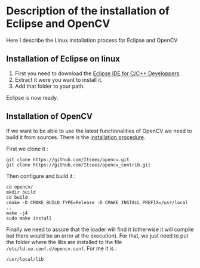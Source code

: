# Description of the installation of Eclipse and OpenCV

Here I describe the Linux installation process for Eclipse and OpenCV

## Installation of Eclipse on linux

1. First you need to download the [Eclipse IDE for C/C++ Developpers](http://www.eclipse.org/downloads/).
2. Extract it were you want to install it.
3. Add that folder to your path.

Eclipse is now ready.


## Installation of OpenCV

If we want to be able to use the latest functionalities of OpenCV we need to build it from sources.
There is the [installation procedure](http://docs.opencv.org/trunk/doc/tutorials/introduction/linux_install/linux_install.html).

First we clone it :
```
git clone https://github.com/Itseez/opencv.git
git clone https://github.com/Itseez/opencv_contrib.git
```

Then configure and build it :
```
cd opencv/
mkdir build
cd build
cmake -D CMAKE_BUILD_TYPE=Release -D CMAKE_INSTALL_PREFIX=/usr/local ..
make -j4
sudo make install
```

Finally we need to assure that the loader will find it (otherwise it will compile but there would be an error at the execution). For that, we just need to put the folder where the libs are installed to the file `/etc/ld.so.conf.d/opencv.conf`. For me it is :
```
/usr/local/lib
```
